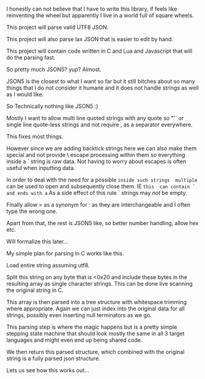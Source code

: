I honestly can not believe that I have to write this library, if feels 
like reinventing the wheel but apparently I live in a world full of 
square wheels.

This project will parse valid UTF8 JSON.

This project will also parse lax JSON that is easier to edit by hand.

This project will contain code written in C and Lua and Javascript that 
will do the parsing fast.


So pretty much JSON5? yup? Almost.

JSON5 is the closest to what I want so far but it still bitches about 
so many things that I do not consider it humane and it does not handle 
strings as well as I would like.

So Technically nothing like JSON5 :)


Mostly I want to allow multi line quoted strings with any quote so "'` 
or single line quote-less strings and not require , as a separator 
everywhere.

This fixes most things.

However since we are adding backtick strings here we can also make them 
special and not provide \ escape processing within them so everything 
inside a ` string is raw data. Not having to worry about escapes is 
often useful when inputting data.

In order to deal with the need for a possible ` inside such strings 
multiple ` can be used to open and subsequently close them. IE `` this 
can contain ` and ends with a `` As a side effect of this rule ` 
strings may *not* be empty.

Finally allow = as a synonym for : as they are interchangeable and I 
often type the wrong one.

Apart from that, the rest is JSON5 like, so better number handling, 
allow hex etc.

Will formalize this later...



My simple plan for parsing in C works like this.

Load entire string assuming utf8.

Split this string on any byte that is <0x20 and include these bytes in 
the resulting array as single character strings. This can be 
done live scanning the original string in C.

This array is then parsed into a tree structure with whitespace 
trimming where appropriate. Again we can just index into the 
original data for all strings, possibly even inserting null terminators 
as we go.

This parsing step is where the magic happens but is a pretty simple 
stepping state machine that should look mostly the same in all 3 target 
languages and might even end up being shared code.

We then return this parsed structure, which combined with the original 
string is a fully parsed json structure.


Lets us see how this works out...
